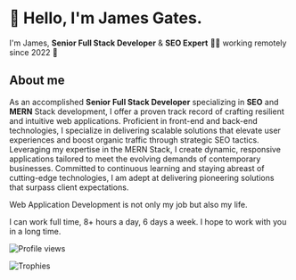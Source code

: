 # 👋 Hello, I'm James Gates.

I'm James, **Senior Full Stack Developer** &amp; **SEO Expert** 👨&zwj;💻 working remotely since 2022 🚀

## About me

As an accomplished **Senior Full Stack Developer** specializing in **SEO** and **MERN** Stack development, I offer a proven track record of crafting resilient and intuitive web applications.
Proficient in front-end and back-end technologies, I specialize in delivering scalable solutions that elevate user experiences and boost organic traffic through strategic SEO tactics.
Leveraging my expertise in the MERN Stack, I create dynamic, responsive applications tailored to meet the evolving demands of contemporary businesses.
Committed to continuous learning and staying abreast of cutting-edge technologies, I am adept at delivering pioneering solutions that surpass client expectations.

Web Application Development is not only my job but also my life.

I can work full time, 8+ hours a day, 6 days a week. I hope to work with you in a long time.

![Profile views](https://komarev.com/ghpvc/?username=james-gates-0212&label=Profile+views&color=blue&style=flat&abbreviated=0)

![Trophies](https://github-profile-trophy.vercel.app/?username=james-gates-0212&margin-w=15&margin-h=15&no-frame=true&no-bg=true&theme=darkhub)
